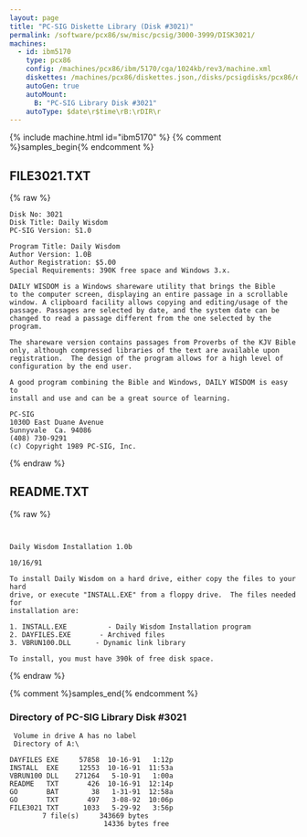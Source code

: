 ```yaml
---
layout: page
title: "PC-SIG Diskette Library (Disk #3021)"
permalink: /software/pcx86/sw/misc/pcsig/3000-3999/DISK3021/
machines:
  - id: ibm5170
    type: pcx86
    config: /machines/pcx86/ibm/5170/cga/1024kb/rev3/machine.xml
    diskettes: /machines/pcx86/diskettes.json,/disks/pcsigdisks/pcx86/diskettes.json
    autoGen: true
    autoMount:
      B: "PC-SIG Library Disk #3021"
    autoType: $date\r$time\rB:\rDIR\r
---
```


{% include machine.html id="ibm5170" %}
{% comment %}samples_begin{% endcomment %}

## FILE3021.TXT

{% raw %}
```
Disk No: 3021
Disk Title: Daily Wisdom
PC-SIG Version: S1.0

Program Title: Daily Wisdom
Author Version: 1.0B
Author Registration: $5.00
Special Requirements: 390K free space and Windows 3.x.

DAILY WISDOM is a Windows shareware utility that brings the Bible
to the computer screen, displaying an entire passage in a scrollable
window. A clipboard facility allows copying and editing/usage of the
passage. Passages are selected by date, and the system date can be
changed to read a passage different from the one selected by the
program.

The shareware version contains passages from Proverbs of the KJV Bible
only, although compressed libraries of the text are available upon
registration.  The design of the program allows for a high level of
configuration by the end user.

A good program combining the Bible and Windows, DAILY WISDOM is easy to
install and use and can be a great source of learning.

PC-SIG
1030D East Duane Avenue
Sunnyvale  Ca. 94086
(408) 730-9291
(c) Copyright 1989 PC-SIG, Inc.
```
{% endraw %}

## README.TXT

{% raw %}
```


Daily Wisdom Installation 1.0b

10/16/91

To install Daily Wisdom on a hard drive, either copy the files to your hard
drive, or execute "INSTALL.EXE" from a floppy drive.  The files needed for
installation are:

1. INSTALL.EXE          - Daily Wisdom Installation program
2. DAYFILES.EXE       - Archived files
3. VBRUN100.DLL      - Dynamic link library

To install, you must have 390k of free disk space.

```
{% endraw %}

{% comment %}samples_end{% endcomment %}

### Directory of PC-SIG Library Disk #3021

     Volume in drive A has no label
     Directory of A:\

    DAYFILES EXE     57858  10-16-91   1:12p
    INSTALL  EXE     12553  10-16-91  11:53a
    VBRUN100 DLL    271264   5-10-91   1:00a
    README   TXT       426  10-16-91  12:14p
    GO       BAT        38   1-31-91  12:58a
    GO       TXT       497   3-08-92  10:06p
    FILE3021 TXT      1033   5-29-92   3:56p
            7 file(s)     343669 bytes
                           14336 bytes free
